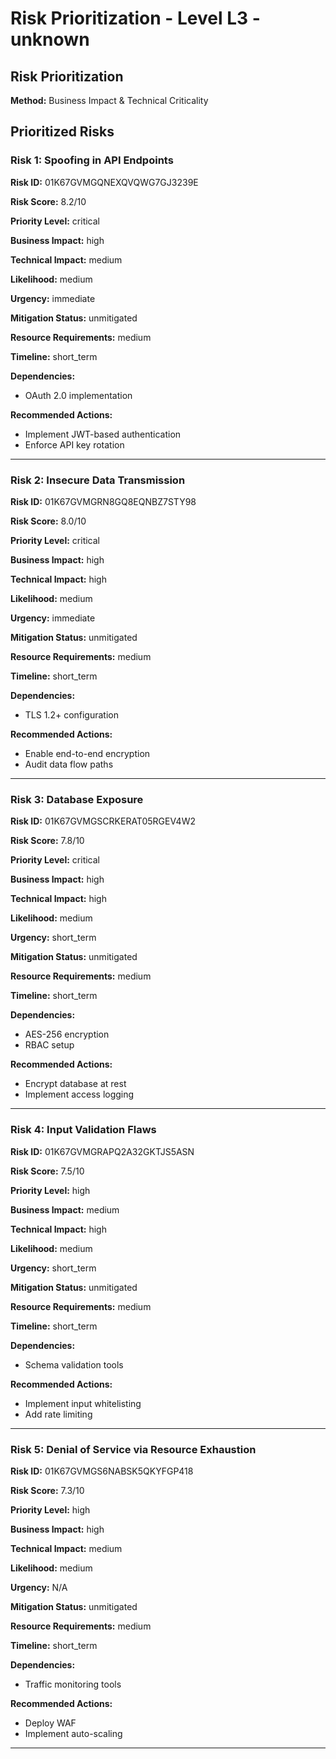 # Risk Prioritization - Level L3 - unknown

## Risk Prioritization

**Method:** Business Impact & Technical Criticality

## Prioritized Risks

### Risk 1: Spoofing in API Endpoints

**Risk ID:** 01K67GVMGQNEXQVQWG7GJ3239E

**Risk Score:** 8.2/10

**Priority Level:** critical

**Business Impact:** high

**Technical Impact:** medium

**Likelihood:** medium

**Urgency:** immediate

**Mitigation Status:** unmitigated

**Resource Requirements:** medium

**Timeline:** short_term

**Dependencies:**
- OAuth 2.0 implementation

**Recommended Actions:**
- Implement JWT-based authentication
- Enforce API key rotation

---

### Risk 2: Insecure Data Transmission

**Risk ID:** 01K67GVMGRN8GQ8EQNBZ7STY98

**Risk Score:** 8.0/10

**Priority Level:** critical

**Business Impact:** high

**Technical Impact:** high

**Likelihood:** medium

**Urgency:** immediate

**Mitigation Status:** unmitigated

**Resource Requirements:** medium

**Timeline:** short_term

**Dependencies:**
- TLS 1.2+ configuration

**Recommended Actions:**
- Enable end-to-end encryption
- Audit data flow paths

---

### Risk 3: Database Exposure

**Risk ID:** 01K67GVMGSCRKERAT05RGEV4W2

**Risk Score:** 7.8/10

**Priority Level:** critical

**Business Impact:** high

**Technical Impact:** high

**Likelihood:** medium

**Urgency:** short_term

**Mitigation Status:** unmitigated

**Resource Requirements:** medium

**Timeline:** short_term

**Dependencies:**
- AES-256 encryption
- RBAC setup

**Recommended Actions:**
- Encrypt database at rest
- Implement access logging

---

### Risk 4: Input Validation Flaws

**Risk ID:** 01K67GVMGRAPQ2A32GKTJS5ASN

**Risk Score:** 7.5/10

**Priority Level:** high

**Business Impact:** medium

**Technical Impact:** high

**Likelihood:** medium

**Urgency:** short_term

**Mitigation Status:** unmitigated

**Resource Requirements:** medium

**Timeline:** short_term

**Dependencies:**
- Schema validation tools

**Recommended Actions:**
- Implement input whitelisting
- Add rate limiting

---

### Risk 5: Denial of Service via Resource Exhaustion

**Risk ID:** 01K67GVMGS6NABSK5QKYFGP418

**Risk Score:** 7.3/10

**Priority Level:** high

**Business Impact:** high

**Technical Impact:** medium

**Likelihood:** medium

**Urgency:** N/A

**Mitigation Status:** unmitigated

**Resource Requirements:** medium

**Timeline:** short_term

**Dependencies:**
- Traffic monitoring tools

**Recommended Actions:**
- Deploy WAF
- Implement auto-scaling

---

